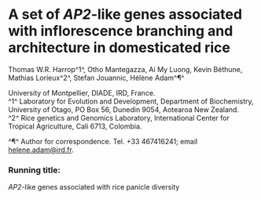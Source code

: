
# A set of *AP2*-like genes associated with inflorescence branching and architecture in domesticated rice


Thomas W.R. Harrop^1^, Otho Mantegazza, Ai My Luong, Kevin Béthune, Mathias Lorieux^2^, Stefan Jouannic, Hélène Adam^¶^

University of Montpellier, DIADE, IRD, France.  
^1^ Laboratory for Evolution and Development, Department of Biochemistry, University of Otago, PO Box 56, Dunedin 9054, Aotearoa New Zealand.  
^2^ Rice genetics and Genomics Laboratory, International Center for Tropical Agriculture, Cali 6713, Colombia.

^¶^ Author for correspondence. Tel. +33 467416241; email helene.adam@ird.fr.

### Running title:

*AP2*-like genes associated with rice panicle diversity

<!-- Total word count: 5538  
Introduction: 752  
Material and methods: 829  
Results: 2517  
Discussion: 1343  
Acknowledgements: 98

Including 6 colour figures (Figs 1 to 6), 10 supporting information figures and 10 supporting information tables.
 -->
